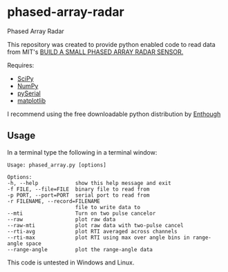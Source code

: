 phased-array-radar
==================

Phased Array Radar

This repository was created to provide python enabled code to read data from MIT's [BUILD A SMALL PHASED ARRAY RADAR SENSOR.](http://web.mit.edu/professional/short-programs/courses/phased_array_radar_sensor.html)

Requires:

+ [SciPy](http://www.scipy.org/)
+ [NumPy](http://numpy.scipy.org/)
+ [pySerial](http://pyserial.sourceforge.net/)
+ [matplotlib](http://matplotlib.sourceforge.net/)

I recommend using the free downloadable python distribution by [Enthough](http://www.enthought.com/)

Usage
-----

In a terminal type the following in a terminal window:
	
	Usage: phased_array.py [options]

	Options:
  	-h, --help            show this help message and exit
  	-f FILE, --file=FILE  binary file to read from
  	-p PORT, --port=PORT  serial port to read from
  	-r FILENAME, --record=FILENAME
        	              file to write data to
  	--mti                 Turn on two pulse cancelor
  	--raw                 plot raw data
  	--raw-mti             plot raw data with two-pulse cancel
  	--rti-avg             plot RTI averaged across channels
  	--rti-max             plot RTI using max over angle bins in range-angle space
  	--range-angle         plot the range-angle data

This code is untested in Windows and Linux.
